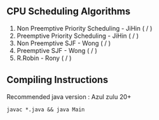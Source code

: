 ## CPU Scheduling Algorithms

1. Non Preemptive Priority Scheduling - JiHin ( / )
2. Preemptive Priority Scheduling - JiHin ( / )
3. Non Preemptive SJF - Wong ( / )
4. Preemptive SJF - Wong ( / )
5. R.Robin - Rony ( / )

## Compiling Instructions

Recommended java version : Azul zulu 20+

```
javac *.java && java Main
```
